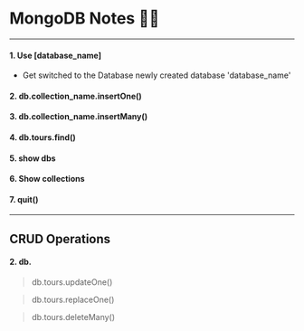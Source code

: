 # MongoDB Notes 🧑‍🏫

<hr>

#### 1. Use [database_name]

- Get switched to the Database newly created database 'database_name'

#### 2. db.collection_name.insertOne()

#### 3. db.collection_name.insertMany()

#### 4. db.tours.find()

#### 5. show dbs

#### 6. Show collections

#### 7. quit()

<hr>

## CRUD Operations

#### 2. db.

> db.tours.updateOne()

> db.tours.replaceOne()

> db.tours.deleteMany()

